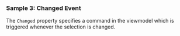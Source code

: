 ### Sample 3: Changed Event

The `Changed` property specifies a command in the viewmodel which is triggered whenever the selection is changed.
